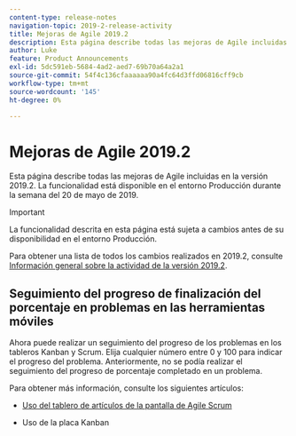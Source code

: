 ```yaml
---
content-type: release-notes
navigation-topic: 2019-2-release-activity
title: Mejoras de Agile 2019.2
description: Esta página describe todas las mejoras de Agile incluidas en la versión 2019.2. La funcionalidad está disponible en el entorno Producción durante la semana del 20 de mayo de 2019.
author: Luke
feature: Product Announcements
exl-id: 5dc591eb-5684-4ad2-aed7-69b70a64a2a1
source-git-commit: 54f4c136cfaaaaaa90a4fc64d3ffd06816cff9cb
workflow-type: tm+mt
source-wordcount: '145'
ht-degree: 0%

---
```


# Mejoras de Agile 2019.2

Esta página describe todas las mejoras de Agile incluidas en la versión 2019.2. La funcionalidad está disponible en el entorno Producción durante la semana del 20 de mayo de 2019.

>[!IMPORTANT]
>
>La funcionalidad descrita en esta página está sujeta a cambios antes de su disponibilidad en el entorno Producción.

Para obtener una lista de todos los cambios realizados en 2019.2, consulte [Información general sobre la actividad de la versión 2019.2](../../../../product-announcements/product-releases/quarterly-release-archive/2019.2-release-activity/2019.2-release-activity-overview.md).

## Seguimiento del progreso de finalización del porcentaje en problemas en las herramientas móviles

Ahora puede realizar un seguimiento del progreso de los problemas en los tableros Kanban y Scrum. Elija cualquier número entre 0 y 100 para indicar el progreso del problema. Anteriormente, no se podía realizar el seguimiento del progreso de porcentaje completado en un problema.

Para obtener más información, consulte los siguientes artículos:

- [Uso del tablero de artículos de la pantalla de Agile Scrum](../../../../agile/use-scrum-in-an-agile-team/scrum-board/scrum-board-overview.md)

- Uso de la placa Kanban
